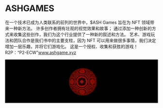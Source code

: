 # ASHGAMES

在一个技术已成为人类联系的前列的世界中，$ASH Games 旨在为 NFT 领域带来一种新方法。 许多创作者拥有壮观的视觉效果和故事； 通过添加一种创新的方式来收集这些创作，我们为这个行业提供了一种新的叙述和方法。 艺术、游戏玩法和团队合作是我们书中的主要支柱，因为 NFT 可以用来做很多事情，我们决定增加一层乐趣，并将它们游戏化。 这是一个授权、收集和获胜的游戏！ R2P：“P2-ECW”www.ashgame.xyz

![unnamed](unnamed.png)


